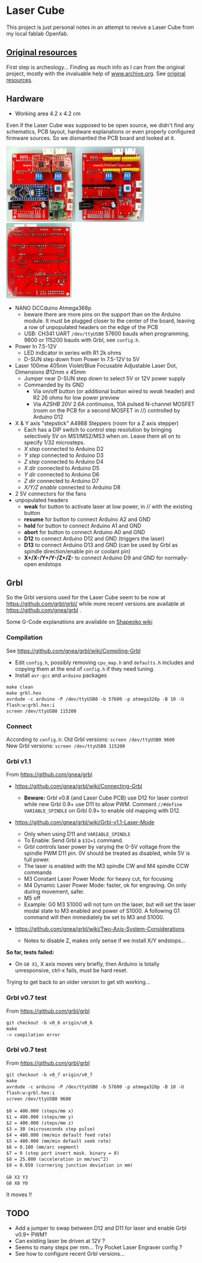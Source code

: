 # Laser Cube

This project is just personal notes in an attempt to revive a Laser Cube from my local fablab Openfab.

## [Original resources](original_resources/README.md)

First step is archeology... Finding as much info as I can from the original project, mostly with the invaluable help of www.archive.org. See [original resources](original_resources/README.md).

## Hardware

* Working area 4.2 x 4.2 cm

Even if the Laser Cube was supposed to be open source, we didn't find any schematics, PCB layout, hardware explanations or even properly configured firmware sources. So we dismantled the PCB board and looked at it.

<img src="pictures/pcb_front_populated.jpg" height=200><img src="pictures/pcb_front.jpg" height=200><img src="pictures/pcb_back.jpg" height=200>

* NANO DCCduino Atmega368p
  * beware there are more pins on the support than on the Arduino module. It must be plugged closer to the center of the board, leaving a row of unpopulated headers on the edge of the PCB
  * USB: CH341 UART `/dev/ttyUSB0` 57600 bauds when programming, 9600 or 115200 bauds with Grbl, see `config.h`.
* Power In 7.5-12V
  * LED indicator in series with R1 2k ohms
  * D-SUN step down from Power In 7.5-12V to 5V
* Laser 100mw 405nm Violet/Blue Focusable Adjustable Laser Dot, Dimensions Ø12mm x 45mm
  * Jumper near D-SUN step down to select 5V or 12V power supply
  * Commanded by its GND
    * Via on/off button (or additional button wired to *weak* header) and R2 26 ohms for low power preview
    * Via *A2SHB* 20V 2.6A continuous, 10A pulsed N-channel MOSFET (room on the PCB for a second MOSFET in //) controlled by Arduino D12
* X & Y axis "stepstick" A4988 Steppers (room for a Z axis stepper)
  * Each has a DIP switch to control step resolution by bringing selectively 5V on MS1/MS2/MS3 when *on*. Leave them all *on* to specify 1/32 microsteps.
  * *X step* connected to Arduino D2
  * *Y step* connected to Arduino D3
  * *Z step* connected to Arduino D4
  * *X dir* connected to Arduino D5
  * *Y dir* connected to Arduino D6
  * *Z dir* connected to Arduino D7
  * *X/Y/Z enable* connected to Arduino D8
* 2 5V connectors for the fans
* unpopulated headers
  * **weak** for button to activate laser at low power, in // with the existing button
  * **resume** for button to connect Arduino A2 and GND
  * **hold** for button to connect Arduino A1 and GND
  * **abort** for button to connect Arduino A0 and GND
  * **D12** to connect Arduino D12 and GND (triggers the laser)
  * **D13** to connect Arduino D13 and GND (can be used by Grbl as spindle direction/enable pin or coolant pin)
  * **X+/X-/Y+/Y-/Z+/Z-** to connect Arduino D9 and GND for normally-open endstops

## Grbl

So the Grbl versions used for the Laser Cube seem to be now at https://github.com/grbl/grbl/ while more recent versions are available at https://github.com/gnea/grbl .

Some G-Code explanations are available on [Shapeoko wiki](https://wiki.shapeoko.com/index.php/G-Code)

### Compilation

See https://github.com/gnea/grbl/wiki/Compiling-Grbl

* Edit `config.h`, possibly removing `cpu_map.h` and `defaults.h` includes and copying them at the end of `config.h` if they need tuning.
* Install `avr-gcc` and `arduino` packages

```
make clean
make grbl.hex
avrdude -c arduino -P /dev/ttyUSB0 -b 57600 -p atmega328p -B 10 -U flash:w:grbl.hex:i
screen /dev/ttyUSB0 115200
```

### Connect
According to `config.h`:
Old Grbl versions: `screen /dev/ttyUSB0 9600`  
New Grbl versions: `screen /dev/ttyUSB0 115200`

### Grbl v1.1

From https://github.com/gnea/grbl

* https://github.com/gnea/grbl/wiki/Connecting-Grbl
  * **Beware:** Grbl v0.8 (and Laser Cube PCB) use D12 for laser control while new Grbl 0.9+ use D11 to allow PWM. Comment `//#define VARIABLE_SPINDLE` on Grbl 0.9+ to enable old mapping with D12.

* https://github.com/gnea/grbl/wiki/Grbl-v1.1-Laser-Mode
  * Only when using D11 and `VARIABLE_SPINDLE`
  * To Enable: Send Grbl a `$32=1` command.
  * Grbl controls laser power by varying the 0-5V voltage from the spindle PWM D11 pin. 0V should be treated as disabled, while 5V is full power.
  * The laser is enabled with the M3 spindle CW and M4 spindle CCW commands
  * M3 Constant Laser Power Mode: for heavy cut, for focusing
  * M4 Dynamic Laser Power Mode: faster, ok for engraving. On only during movement, safer.
  * M5 off
  * Example: G0 M3 S1000 will not turn on the laser, but will set the laser modal state to M3 enabled and power of S1000. A following G1 command will then immediately be set to M3 and S1000.
* https://github.com/gnea/grbl/wiki/Two-Axis-System-Considerations
  * Notes to disable Z, makes only sense if we install X/Y endstops...

**So far, tests failed:**
  * On `G0 X1`, X axis moves very briefly, then Arduino is totally unresponsive, ctrl-x fails, must be hard reset.

Trying to get back to an older version to get sth working...

### Grbl v0.7 test

From https://github.com/grbl/grbl

```
git checkout -b v0_6 origin/v0_6
make
-> compilation error
```

### Grbl v0.7 test

From https://github.com/grbl/grbl

```
git checkout -b v0_7 origin/v0_7
make
avrdude -c arduino -P /dev/ttyUSB0 -b 57600 -p atmega328p -B 10 -U flash:w:grbl.hex:i
screen /dev/ttyUSB0 9600

$0 = 400.000 (steps/mm x)
$1 = 400.000 (steps/mm y)
$2 = 400.000 (steps/mm z)
$3 = 30 (microseconds step pulse)
$4 = 480.000 (mm/min default feed rate)
$5 = 480.000 (mm/min default seek rate)
$6 = 0.100 (mm/arc segment)
$7 = 0 (step port invert mask. binary = 0)
$8 = 25.000 (acceleration in mm/sec^2)
$9 = 0.050 (cornering junction deviation in mm)

G0 X3 Y3
G0 X0 Y0
```
It moves !!

## TODO

* Add a jumper to swap between D12 and D11 for laser and enable Grbl v0.9+ PWM?
* Can existing laser be driven at 12V ?
* Seems to many steps per mm... Try Pocket Laser Engraver config ?
* See how to configure recent Grbl versions...
